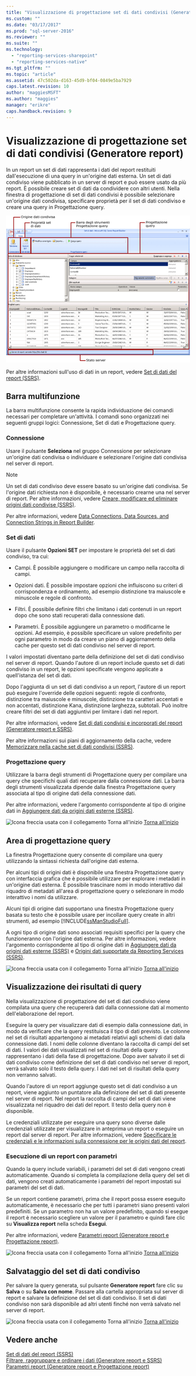 ```yaml
---
title: "Visualizzazione di progettazione set di dati condivisi (Generatore report) | Microsoft Docs"
ms.custom: ""
ms.date: "03/17/2017"
ms.prod: "sql-server-2016"
ms.reviewer: ""
ms.suite: ""
ms.technology: 
  - "reporting-services-sharepoint"
  - "reporting-services-native"
ms.tgt_pltfrm: ""
ms.topic: "article"
ms.assetid: 47c502da-d163-45d9-bf04-0849e5ba7929
caps.latest.revision: 10
author: "maggiesMSFT"
ms.author: "maggies"
manager: "erikre"
caps.handback.revision: 9
---
```

# Visualizzazione di progettazione set di dati condivisi (Generatore report)
  In un report un set di dati rappresenta i dati del report restituiti dall'esecuzione di una query in un'origine dati esterna. Un set di dati condiviso viene pubblicato in un server di report e può essere usato da più report. È possibile creare set di dati da condividere con altri utenti. Nella finestra di progettazione di set di dati condivisi è possibile selezionare un'origine dati condivisa, specificare proprietà per il set di dati condiviso e creare una query in Progettazione query.  
  
 ![rs_SharedDatasetDesignMode](../../reporting-services/report-builder/media/rs-shareddatasetdesignmode.gif "rs_SharedDatasetDesignMode")  
  
 Per altre informazioni sull'uso di dati in un report, vedere [Set di dati del report &#40;SSRS&#41;](../../reporting-services/report-data/report-datasets-ssrs.md).  
  
##  <a name="Ribbon"></a> Barra multifunzione  
 La barra multifunzione consente la rapida individuazione dei comandi necessari per completare un'attività. I comandi sono organizzati nei seguenti gruppi logici: Connessione, Set di dati e Progettazione query.  
  
### Connessione  
 Usare il pulsante **Seleziona** nel gruppo Connessione per selezionare un'origine dati condivisa o individuare e selezionare l'origine dati condivisa nel server di report.  
  
> [!NOTE]  
>  Un set di dati condiviso deve essere basato su un'origine dati condivisa. Se l'origine dati richiesta non è disponibile, è necessario crearne una nel server di report. Per altre informazioni, vedere [Creare, modificare ed eliminare origini dati condivise &#40;SSRS&#41;](../../reporting-services/report-data/create-modify-and-delete-shared-data-sources-ssrs.md).  
  
 Per altre informazioni, vedere [Data Connections, Data Sources, and Connection Strings in Report Builder](../Topic/Data%20Connections,%20Data%20Sources,%20and%20Connection%20Strings%20in%20Report%20Builder.md).  
  
### Set di dati  
 Usare il pulsante **Opzioni SET** per impostare le proprietà del set di dati condiviso, tra cui:  
  
-   Campi. È possibile aggiungere o modificare un campo nella raccolta di campi.  
  
-   Opzioni dati. È possibile impostare opzioni che influiscono su criteri di corrispondenza e ordinamento, ad esempio distinzione tra maiuscole e minuscole e regole di confronto.  
  
-   Filtri. È possibile definire filtri che limitano i dati contenuti in un report dopo che sono stati recuperati dalla connessione dati.  
  
-   Parametri. È possibile aggiungere un parametro o modificarne le opzioni. Ad esempio, è possibile specificare un valore predefinito per ogni parametro in modo da creare un piano di aggiornamento della cache per questo set di dati condiviso nel server di report.  
  
 I valori impostati diventano parte della definizione del set di dati condiviso nel server di report. Quando l'autore di un report include questo set di dati condiviso in un report, le opzioni specificate vengono applicate a quell'istanza del set di dati.  
  
 Dopo l'aggiunta di un set di dati condiviso a un report, l'autore di un report può eseguire l'override delle opzioni seguenti: regole di confronto, distinzione tra maiuscole e minuscole, distinzione tra caratteri accentati e non accentati, distinzione Kana, distinzione larghezza, subtotali. Può inoltre creare filtri dei set di dati aggiuntivi per limitare i dati nel report.  
  
 Per altre informazioni, vedere [Set di dati condivisi e incorporati del report &#40;Generatore report e SSRS&#41;](../../reporting-services/report-data/report-embedded-datasets-and-shared-datasets-report-builder-and-ssrs.md).  
  
 Per altre informazioni sui piani di aggiornamento della cache, vedere [Memorizzare nella cache set di dati condivisi &#40;SSRS&#41;](../../reporting-services/report-server/cache-shared-datasets-ssrs.md).  
  
### Progettazione query  
 Utilizzare la barra degli strumenti di Progettazione query per compilare una query che specifichi quali dati recuperare dalla connessione dati. La barra degli strumenti visualizzata dipende dalla finestra Progettazione query associata al tipo di origine dati della connessione dati.  
  
 Per altre informazioni, vedere l'argomento corrispondente al tipo di origine dati in [Aggiungere dati da origini dati esterne &#40;SSRS&#41;](../../reporting-services/report-data/add-data-from-external-data-sources-ssrs.md).  
  
 ![Icona freccia usata con il collegamento Torna all'inizio](../../analysis-services/instances/media/uparrow16x16.png "Icona freccia usata con il collegamento Torna all'inizio") [Torna all'inizio](#BackToTop)  
  
##  <a name="DesignSurface"></a> Area di progettazione query  
 La finestra Progettazione query consente di compilare una query utilizzando la sintassi richiesta dall'origine dati esterna.  
  
 Per alcuni tipi di origini dati è disponibile una finestra Progettazione query con interfaccia grafica che è possibile utilizzare per esplorare i metadati in un'origine dati esterna. È possibile trascinare nomi in modo interattivo dal riquadro di metadati all'area di progettazione query o selezionare in modo interattivo i nomi da utilizzare.  
  
 Alcuni tipi di origine dati supportano una finestra Progettazione query basata su testo che è possibile usare per incollare query create in altri strumenti, ad esempio [!INCLUDE[ssManStudioFull](../../includes/ssmanstudiofull-md.md)].  
  
 A ogni tipo di origine dati sono associati requisiti specifici per la query che funzioneranno con l'origine dati esterna. Per altre informazioni, vedere l'argomento corrispondente al tipo di origine dati in [Aggiungere dati da origini dati esterne &#40;SSRS&#41;](../../reporting-services/report-data/add-data-from-external-data-sources-ssrs.md) e [Origini dati supportate da Reporting Services &#40;SSRS&#41;](../../reporting-services/report-data/data-sources-supported-by-reporting-services-ssrs.md).  
  
 ![Icona freccia usata con il collegamento Torna all'inizio](../../analysis-services/instances/media/uparrow16x16.png "Icona freccia usata con il collegamento Torna all'inizio") [Torna all'inizio](#BackToTop)  
  
##  <a name="Results"></a> Visualizzazione dei risultati di query  
 Nella visualizzazione di progettazione del set di dati condiviso viene compilata una query che recupererà dati dalla connessione dati al momento dell'elaborazione del report.  
  
 Eseguire la query per visualizzare dati di esempio dalla connessione dati, in modo da verificare che la query restituisca il tipo di dati previsto. Le colonne nel set di risultati appartengono ai metadati relativi agli schemi di dati dalla connessione dati. I nomi delle colonne diventano la raccolta di campi del set di dati. I valori dei dati visualizzati nel set di risultati della query rappresentano i dati della fase di progettazione. Dopo aver salvato il set di dati condiviso come definizione del set di dati condiviso nel server di report, verrà salvato solo il testo della query. I dati nel set di risultati della query non verranno salvati.  
  
 Quando l'autore di un report aggiunge questo set di dati condiviso a un report, viene aggiunto un puntatore alla definizione del set di dati presente nel server di report. Nel report la raccolta di campi del set di dati viene visualizzata nel riquadro dei dati del report. Il testo della query non è disponibile.  
  
 Le credenziali utilizzate per eseguire una query sono diverse dalle credenziali utilizzate per visualizzare in anteprima un report o eseguire un report dal server di report. Per altre informazioni, vedere [Specificare le credenziali e le informazioni sulla connessione per le origini dati del report](../../reporting-services/report-data/specify-credential-and-connection-information-for-report-data-sources.md).  
  
### Esecuzione di un report con parametri  
 Quando la query include variabili, i parametri del set di dati vengono creati automaticamente. Quando si completa la compilazione della query del set di dati, vengono creati automaticamente i parametri del report impostati sui parametri del set di dati.  
  
 Se un report contiene parametri, prima che il report possa essere eseguito automaticamente, è necessario che per tutti i parametri siano presenti valori predefiniti. Se un parametro non ha un valore predefinito, quando si esegue il report è necessario scegliere un valore per il parametro e quindi fare clic su **Visualizza report** nella scheda **Esegui**.  
  
 Per altre informazioni, vedere [Parametri report &#40;Generatore report e Progettazione report&#41;](../../reporting-services/report-design/report-parameters-report-builder-and-report-designer.md).  
  
 ![Icona freccia usata con il collegamento Torna all'inizio](../../analysis-services/instances/media/uparrow16x16.png "Icona freccia usata con il collegamento Torna all'inizio") [Torna all'inizio](#BackToTop)  
  
##  <a name="Save"></a> Salvataggio del set di dati condiviso  
 Per salvare la query generata, sul pulsante **Generatore report** fare clic su **Salva** o su **Salva con nome**. Passare alla cartella appropriata sul server di report e salvare la definizione del set di dati condiviso. Il set di dati condiviso non sarà disponibile ad altri utenti finché non verrà salvato nel server di report.  
  
 ![Icona freccia usata con il collegamento Torna all'inizio](../../analysis-services/instances/media/uparrow16x16.png "Icona freccia usata con il collegamento Torna all'inizio") [Torna all'inizio](#BackToTop)  
  
## Vedere anche  
 [Set di dati del report &#40;SSRS&#41;](../../reporting-services/report-data/report-datasets-ssrs.md)   
 [Filtrare, raggruppare e ordinare i dati &#40;Generatore report e SSRS&#41;](../../reporting-services/report-design/filter-group-and-sort-data-report-builder-and-ssrs.md)   
 [Parametri report &#40;Generatore report e Progettazione report&#41;](../../reporting-services/report-design/report-parameters-report-builder-and-report-designer.md)  
  
  